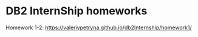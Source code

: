 #       DB2 InternShip homeworks
Homework 1-2: https://valeriypetryna.github.io/db2Internship/homework1/
